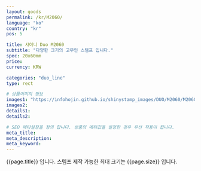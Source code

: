 ```yaml
---
layout: goods
permalink: /kr/M2060/
language: "ko"
country: "kr"
pos: 5

title: 샤이니 Duo M2060
subtitle: "다양한 크기의 고무인 스템프 입니다."
spec: 20x60mm
price:
currency: KRW

categories: "duo_line"
type: rect

# 상품이미지 정보
images1: "https://infohojin.github.io/shinystamp_images/DUO/M2060/M2060_1.jpg"
images2:
details1:
details2:    

# SEO 메타설정을 정의 합니다. 상품의 메타값을 설정한 경우 우선 적용이 됩니다.
meta_title: 
meta_description:
meta_keyword:
---
```


{{page.title}} 입니다. 스템프 제작 가능한 최대 크기는 {{page.size}} 입니다.